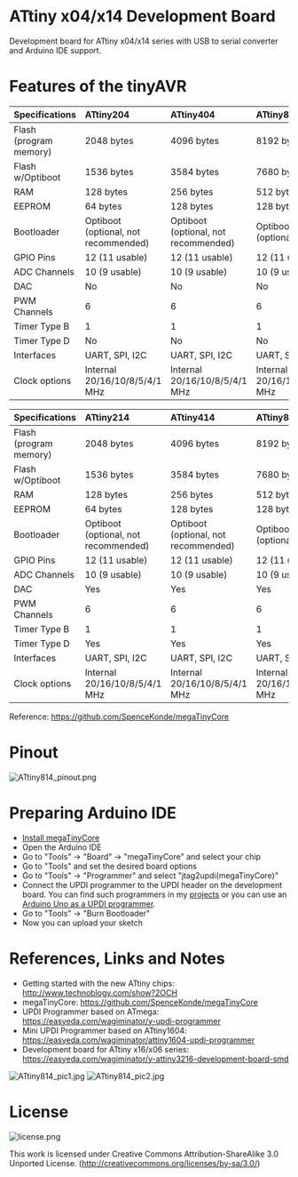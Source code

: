 # ATtiny x04/x14 Development Board
Development board for ATtiny x04/x14 series with USB to serial converter and Arduino IDE support.

# Features of the tinyAVR

 Specifications |  ATtiny204|  ATtiny404  |  ATtiny804  |    ATtiny1604
:------------ | :------------- | :------------- | :------------- | :-------------
Flash (program memory)   | 2048 bytes | 4096 bytes | 8192 bytes | 16384 bytes
Flash w/Optiboot   | 1536 bytes | 3584 bytes | 7680 bytes | 15872 bytes
RAM  | 128 bytes | 256 bytes | 512 bytes | 1024 bytes
EEPROM | 64 bytes | 128 bytes | 128 bytes | 256 bytes
Bootloader | Optiboot (optional, not recommended) | Optiboot (optional, not recommended) | Optiboot (optional) | Optiboot (optional)
GPIO Pins | 12 (11 usable) | 12 (11 usable) | 12 (11 usable) | 12 (11 usable)
ADC Channels | 10 (9 usable) | 10 (9 usable) | 10 (9 usable) | 10 (9 usable)
DAC | No | No | No | No
PWM Channels | 6 | 6 | 6 | 6
Timer Type B| 1 | 1 | 1 | 1
Timer Type D | No | No | No | No
Interfaces | UART, SPI, I2C | UART, SPI, I2C | UART, SPI, I2C | UART, SPI, I2C
Clock options | Internal 20/16/10/8/5/4/1 MHz | Internal 20/16/10/8/5/4/1 MHz | Internal 20/16/10/8/5/4/1 MHz | Internal 20/16/10/8/5/4/1 MHz

 Specifications |  ATtiny214|  ATtiny414  |  ATtiny814  |    ATtiny1614
:------------ | :------------- | :------------- | :------------- | :-------------
Flash (program memory)   | 2048 bytes | 4096 bytes | 8192 bytes | 16384 bytes
Flash w/Optiboot   | 1536 bytes | 3584 bytes | 7680 bytes | 15872 bytes
RAM  | 128 bytes | 256 bytes | 512 bytes | 2048 bytes
EEPROM | 64 bytes | 128 bytes | 128 bytes | 256 bytes
Bootloader | Optiboot (optional, not recommended) | Optiboot (optional, not recommended)| Optiboot (optional) | Optiboot (optional)
GPIO Pins | 12 (11 usable) | 12 (11 usable) | 12 (11 usable) | 12 (11 usable)
ADC Channels | 10 (9 usable) | 10 (9 usable) | 10 (9 usable) | 10 (9 usable)
DAC | Yes | Yes | Yes | Yes
PWM Channels | 6 | 6 | 6 | 6
Timer Type B | 1 | 1 | 1 | 2
Timer Type D | Yes | Yes | Yes | Yes
Interfaces | UART, SPI, I2C | UART, SPI, I2C | UART, SPI, I2C | UART, SPI, I2C
Clock options | Internal 20/16/10/8/5/4/1 MHz | Internal 20/16/10/8/5/4/1 MHz | Internal 20/16/10/8/5/4/1 MHz | Internal 20/16/10/8/5/4/1 MHz

Reference: https://github.com/SpenceKonde/megaTinyCore

# Pinout
![ATtiny814_pinout.png](https://raw.githubusercontent.com/wagiminator/AVR-Development-Boards/master/ATtiny814_DevBoard/ATtiny814_DevBoard_pinout.png)

# Preparing Arduino IDE
- [Install megaTinyCore](https://github.com/SpenceKonde/megaTinyCore/blob/master/Installation.md)
- Open the Arduino IDE
- Go to "Tools" -> "Board" -> "megaTinyCore" and select your chip
- Go to "Tools" and set the desired board options
- Go to "Tools" -> "Programmer" and select "jtag2updi(megaTinyCore)"
- Connect the UPDI programmer to the UPDI header on the development board. You can find such programmers in my [projects](https://github.com/wagiminator/AVR-Programmer) or you can use an [Arduino Uno as a UPDI programmer](https://github.com/SpenceKonde/megaTinyCore/blob/master/MakeUPDIProgrammer.md).
- Go to "Tools" -> "Burn Bootloader"
- Now you can upload your sketch

# References, Links and Notes
- Getting started with the new ATtiny chips: http://www.technoblogy.com/show?2OCH
- megaTinyCore: https://github.com/SpenceKonde/megaTinyCore
- UPDI Programmer based on ATmega: https://easyeda.com/wagiminator/y-updi-programmer
- Mini UPDI Programmer based on ATtiny1604: https://easyeda.com/wagiminator/attiny1604-updi-programmer
- Development board for ATtiny x16/x06 series: https://easyeda.com/wagiminator/y-attiny3216-development-board-smd

![ATtiny814_pic1.jpg](https://raw.githubusercontent.com/wagiminator/AVR-Development-Boards/master/ATtiny814_DevBoard/ATtiny814_DevBoard_pic1.jpg)
![ATtiny814_pic2.jpg](https://raw.githubusercontent.com/wagiminator/AVR-Development-Boards/master/ATtiny814_DevBoard/ATtiny814_DevBoard_pic2.jpg)

# License

![license.png](https://i.creativecommons.org/l/by-sa/3.0/88x31.png)

This work is licensed under Creative Commons Attribution-ShareAlike 3.0 Unported License. 
(http://creativecommons.org/licenses/by-sa/3.0/)
